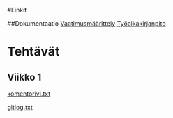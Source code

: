 #Linkit

##Dokumentaatio
[Vaatimusmäärittely](https://github.com/ikylios/ot-harjoitustyo/blob/master/dokumentointi/vaatimusmaarittely.md)
[Työaikakirjanpito](https://github.com/ikylios/ot-harjoitustyo/blob/master/dokumentointi/tyotunnit.md)

# Tehtävät

## Viikko 1

[komentorivi.txt](https://github.com/ikylios/ot-harjoitustyo/blob/master/laskarit/viikko1/komentorivi.txt)

[gitlog.txt](https://github.com/ikylios/ot-harjoitustyo/blob/master/laskarit/viikko1/gitlog.txt)


